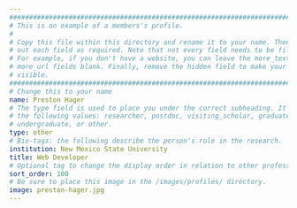 ```yaml
---
################################################################################
# This is an example of a members's profile.                                   #
#                                                                              #
# Copy this file within this directory and rename it to your name. Then fill   #
# out each field as required. Note that not every field needs to be filled out.#
# For example, if you don't have a website, you can leave the more_text and    #
# more_url fields blank. Finally, remove the hidden field to make your profile #
# visible.                                                                     #
################################################################################
# Change this to your name
name: Preston Hager
# The type field is used to place you under the correct subheading. It may be of
# the following values: researcher, postdoc, visiting_scholar, graduate,
# undergraduate, or other.
type: other
# Bio-tags: the following describe the person's role in the research.
institution: New Mexico State University
title: Web Developer
# Optional tag to change the display order in relation to other professors
sort_order: 100
# Be sure to place this image in the /images/profiles/ directory.
image: preston-hager.jpg
---
```


